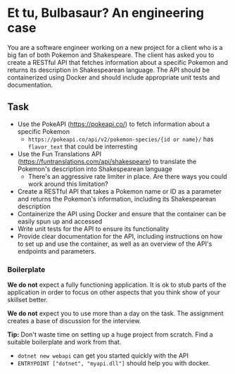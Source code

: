 # Et tu, Bulbasaur? An engineering case

You are a software engineer working on a new project for a client who is a big fan of both Pokemon and Shakespeare. The client has asked you to create a RESTful API that fetches information about a specific Pokemon and returns its description in Shakespearean language. The API should be containerized using Docker and should include appropriate unit tests and documentation.

## Task

* Use the PokeAPI (https://pokeapi.co/) to fetch information about a specific Pokemon
  * `https://pokeapi.co/api/v2/pokemon-species/{id or name}/` has `flavor_text` that could be interresting
* Use the Fun Translations API (https://funtranslations.com/api/shakespeare) to translate the Pokemon's description into Shakespearean language
  * There's an aggressive rate limiter in place. Are there ways you could work around this limitation?
* Create a RESTful API that takes a Pokemon name or ID as a parameter and returns the Pokemon's information, including its Shakespearean description
* Containerize the API using Docker and ensure that the container can be easily spun up and accessed
* Write unit tests for the API to ensure its functionality
* Provide clear documentation for the API, including instructions on how to set up and use the container, as well as an overview of the API's endpoints and parameters.

### Boilerplate

**We do not** expect a fully functioning application. It is ok to stub parts of the application in order to focus on other aspects that you think show of your skillset better.

**We do not** expect you to use more than a day on the task. The assignment creates a base of discussion for the interview.

**Tip:** Don't waste time on setting up a huge project from scratch. Find a suitable boilerplate and work from that.

* `dotnet new webapi` can get you started quickly with the API
* `ENTRYPOINT ["dotnet", "myapi.dll"]` should help you with docker.
